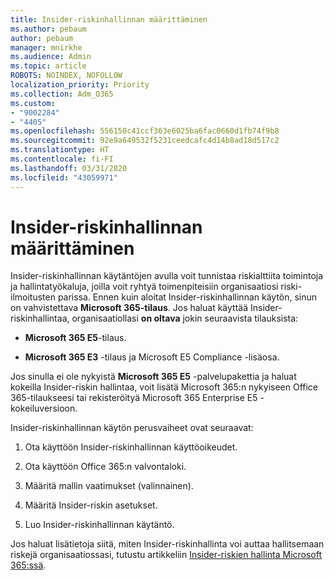 ```yaml
---
title: Insider-riskinhallinnan määrittäminen
ms.author: pebaum
author: pebaum
manager: mnirkhe
ms.audience: Admin
ms.topic: article
ROBOTS: NOINDEX, NOFOLLOW
localization_priority: Priority
ms.collection: Adm_O365
ms.custom:
- "9002284"
- "4405"
ms.openlocfilehash: 556150c41ccf363e6025ba6fac0660d1fb74f9b8
ms.sourcegitcommit: 92e9a649532f5231ceedcafc4d14b8ad18d517c2
ms.translationtype: HT
ms.contentlocale: fi-FI
ms.lasthandoff: 03/31/2020
ms.locfileid: "43059971"
---
```

# <a name="set-up-insider-risk-management"></a>Insider-riskinhallinnan määrittäminen

Insider-riskinhallinnan käytäntöjen avulla voit tunnistaa riskialttiita toimintoja ja hallintatyökaluja, joilla voit ryhtyä toimenpiteisiin organisaatiosi riski-ilmoitusten parissa. Ennen kuin aloitat Insider-riskinhallinnan käytön, sinun on vahvistettava **Microsoft 365-tilaus**. Jos haluat käyttää Insider-riskinhallintaa, organisaatiollasi **on oltava** jokin seuraavista tilauksista:

- **Microsoft 365 E5**-tilaus.

- **Microsoft 365 E3** -tilaus ja Microsoft E5 Compliance -lisäosa.

Jos sinulla ei ole nykyistä **Microsoft 365 E5** -palvelupakettia ja haluat kokeilla Insider-riskin hallintaa, voit lisätä Microsoft 365:n nykyiseen Office 365-tilaukseesi tai rekisteröityä Microsoft 365 Enterprise E5 -kokeiluversioon.

Insider-riskinhallinnan käytön perusvaiheet ovat seuraavat:

1. Ota käyttöön Insider-riskinhallinnan käyttöoikeudet.

2. Ota käyttöön Office 365:n valvontaloki.

3. Määritä mallin vaatimukset (valinnainen).

4. Määritä Insider-riskin asetukset.

5. Luo Insider-riskinhallinnan käytäntö.

Jos haluat lisätietoja siitä, miten Insider-riskinhallinta voi auttaa hallitsemaan riskejä organisaatiossasi, tutustu artikkeliin [Insider-riskien hallinta Microsoft 365:ssä](https://go.microsoft.com/fwlink/?linkid=2123907).
